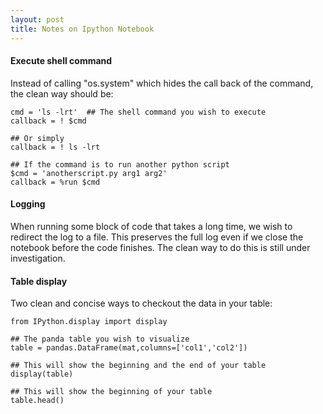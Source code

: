 ```yaml
---
layout: post
title: Notes on Ipython Notebook
---
```

#### Execute shell command
Instead of calling "os.system" which hides the call back of the command, the clean way should be:

```
cmd = 'ls -lrt'  ## The shell command you wish to execute
callback = ! $cmd

## Or simply
callback = ! ls -lrt

## If the command is to run another python script
$cmd = 'anotherscript.py arg1 arg2'
callback = %run $cmd 
``` 
#### Logging
When running some block of code that takes a long time, we wish to redirect the log to a file. This preserves the full log even if we close the notebook before the code finishes. The clean way to do this is still under investigation.

#### Table display
Two clean and concise ways to checkout the data in your table:

```
from IPython.display import display

## The panda table you wish to visualize
table = pandas.DataFrame(mat,columns=['col1','col2'])  

## This will show the beginning and the end of your table
display(table) 

## This will show the beginning of your table
table.head()   
```



